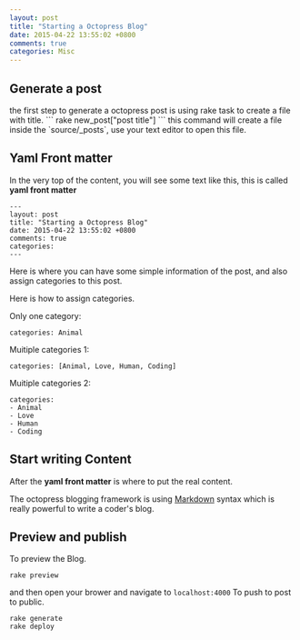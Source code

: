 ```yaml
---
layout: post
title: "Starting a Octopress Blog"
date: 2015-04-22 13:55:02 +0800
comments: true
categories: Misc
---
```

<h2>Generate a post</h2>
the first step to generate a octopress post is using rake task to create a file with title.
```
rake new_post["post title"]
```
this command will create a file inside the `source/_posts`, use your text editor to open this file. 
<!--more-->
<h2>Yaml Front matter</h2>

In the very top of the content, you will see some text like this, this is called <strong>yaml front matter</strong>
```
---
layout: post
title: "Starting a Octopress Blog"
date: 2015-04-22 13:55:02 +0800
comments: true
categories: 
---
```
Here is where you can have some simple information of the post, and also assign categories to this post.

Here is how to assign categories.

Only one category:
```
categories: Animal
```
Muitiple categories 1:
```
categories: [Animal, Love, Human, Coding]
```
Muitiple categories 2:
```
categories: 
- Animal
- Love
- Human
- Coding
```
<h2>Start writing Content</h2>
After the <strong>yaml front matter</strong> is where to put the real content.

The octopress blogging framework is using <a href = 'http://markdown.tw'>Markdown</a> syntax which is really powerful to write a coder's blog. 

<h2>Preview and publish</h2>

To preview the Blog.
```
rake preview
```
and then open your brower and navigate to `localhost:4000`
To push to post to public.
```
rake generate
rake deploy
```